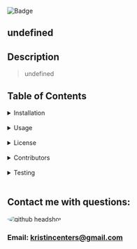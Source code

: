 

![Badge](https://img.shields.io/static/v1?label=GitHub_User&message=kristincenters&color=<COLOR>?style=plastic)
			
## undefined
			
## Description
			
> undefined
			
## Table of Contents
			
<details>
<summary>Installation</summary>
			
> undefined
			
</details>
<br>
<details>
			
<summary>Usage</summary>
			
> undefined
			
</details>
<br>
<details>
			
<summary>License</summary>
			
> undefined
			
</details>
<br>
<details>
			
<summary>Contributors</summary>
			
> undefined
			
</details>
<br>
<details>
			
<summary>Testing</summary>
			  
> undefined
			  
</details>
<br>
			
## Contact me with questions:
			
<img style="border-radius: 50%" src="https://avatars0.githubusercontent.com/u/5201511?v=4" alt="github headshot">
			
### Email: kristincenters@gmail.com